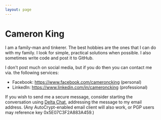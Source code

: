 ```yaml
---
layout: page
---
```


# Cameron King
I am a family-man and tinkerer. The best hobbies are the ones that I can do
with my family. I look for simple, practical solutions when possible. I also
sometimes write code and post it to GitHub.

I don't post much on social media, but if you do then you can contact me
via. the following services:

- Facebook: https://www.facebook.com/cameroncking (personal)
- LinkedIn: https://www.linkedin.com/in/cameroncking (professional)

If you wish to send me a secure message, consider starting the
conversation using [Delta Chat](https://delta.chat/), addressing the
message to my email address.  (Any AutoCrypt-enabled email client will
also work, or PGP users may reference key 0x5E07C3F2A883A459.)

[kb]: https://keybase.io/encrypt#cameronking

